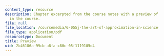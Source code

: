 ```yaml
---
content_type: resource
description: Chapter excerpted from the course notes with a preview of materials covered
  in the course.
file: null
file_location: /coursemedia/6-055j-the-art-of-approximation-in-science-and-engineering-spring-2008/2b46186a99cba8fac80c05f1119105d4_feb06a.pdf
file_type: application/pdf
resourcetype: Document
title: Preview
uid: 2b46186a-99cb-a8fa-c80c-05f1119105d4
---
```

